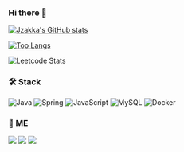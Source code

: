 ### Hi there 👋

[![Jzakka's GitHub stats](https://github-readme-stats.vercel.app/api?username=Jzakka&show_icons=true&theme=prussian)](https://github.com/anuraghazra/github-readme-stats)

[![Top Langs](https://github-readme-stats.vercel.app/api/top-langs/?username=Jzakka&layout=compact&show_icons=true&theme=prussian)](https://github.com/anuraghazra/github-readme-stats)

![Leetcode Stats](https://leetcard.jacoblin.cool/Jzakka)

<!--
**Jzakka/Jzakka** is a ✨ _special_ ✨ repository because its `README.md` (this file) appears on your GitHub profile.

Here are some ideas to get you started:

- 🔭 I’m currently working on ...
- 🌱 I’m currently learning ...
- 👯 I’m looking to collaborate on ...
- 🤔 I’m looking for help with ...
- 💬 Ask me about ...
- 📫 How to reach me: ...
- 😄 Pronouns: ...
- ⚡ Fun fact: ...
-->

### 🛠️ Stack

![Java](https://img.shields.io/badge/java-%23ED8B00.svg?style=for-the-badge&logo=openjdk&logoColor=white)
![Spring](https://img.shields.io/badge/spring-%236DB33F.svg?style=for-the-badge&logo=spring&logoColor=white)
![JavaScript](https://img.shields.io/badge/javascript-%23323330.svg?style=for-the-badge&logo=javascript&logoColor=%23F7DF1E)
![MySQL](https://img.shields.io/badge/mysql-%2300f.svg?style=for-the-badge&logo=mysql&logoColor=white)
![Docker](https://img.shields.io/badge/docker-%230db7ed.svg?style=for-the-badge&logo=docker&logoColor=white)

### 👾 ME
<a href="https://velog.io/@mouse4786" target="_blank"><img src="https://img.shields.io/badge/Velog-20c997?style=flat-square&logo=Vimeo&logoColor=white"/></a>
<a href="mailto:mouse4786@gmail.com" target="_blank"><img src="https://img.shields.io/badge/GMail-EA4335?style=flat-square&logo=GMail&logoColor=white"/></a>
<a href="github.com/Jzakka" target="_blank"><img src="https://img.shields.io/badge/GitHub-181717?style=flat-square&logo=GitHub&logoColor=white"/></a>
